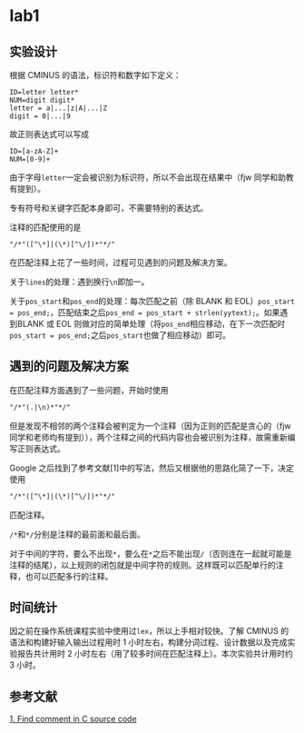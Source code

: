 # lab1

## 实验设计

根据 CMINUS 的语法，标识符和数字如下定义：
```
ID=letter letter*
NUM=digit digit*
letter = a|...|z|A|...|Z 
digit = 0|...|9
```

故正则表达式可以写成

```
ID=[a-zA-Z]+
NUM=[0-9]+
```

由于字母`letter`一定会被识别为标识符，所以不会出现在结果中（fjw 同学和助教有提到）。

专有符号和关键字匹配本身即可，不需要特别的表达式。

注释的匹配使用的是

```
"/*"([^\*]|(\*)[^\/])*"*/"
```

在匹配注释上花了一些时间，过程可见遇到的问题及解决方案。

关于`lines`的处理：遇到换行`\n`即加一。

关于`pos_start`和`pos_end`的处理：每次匹配之前（除 BLANK 和 EOL）`pos_start = pos_end;`，匹配结束之后`pos_end = pos_start + strlen(yytext);`。如果遇到BLANK 或 EOL 则做对应的简单处理（将`pos_end`相应移动，在下一次匹配时`pos_start = pos_end;`之后`pos_start`也做了相应移动）即可。

## 遇到的问题及解决方案

在匹配注释方面遇到了一些问题，开始时使用
```lex
"/*"(.|\n)*"*/"
```
但是发现不相邻的两个注释会被判定为一个注释（因为正则的匹配是贪心的（fjw 同学和老师均有提到）），两个注释之间的代码内容也会被识别为注释，故需重新编写正则表达式。

Google 之后找到了参考文献[1]中的写法，然后又根据他的思路化简了一下，决定使用
```lex
"/*"([^\*]|(\*)[^\/])*"*/"
```
匹配注释。

`/*`和`*/`分别是注释的最前面和最后面。

对于中间的字符，要么不出现`*`，要么在`*`之后不能出现`/`（否则连在一起就可能是注释的结尾），以上规则的闭包就是中间字符的规则。这样既可以匹配单行的注释，也可以匹配多行的注释。

## 时间统计

因之前在操作系统课程实验中使用过`lex`，所以上手相对较快。了解 CMINUS 的语法和构建好输入输出过程用时 1 小时左右，构建分词过程、设计数据以及完成实验报告共计用时 2 小时左右（用了较多时间在匹配注释上）。本次实验共计用时约 3 小时。 

## 参考文献

[1. Find comment in C source code](http://blog.ostermiller.org/find-comment)